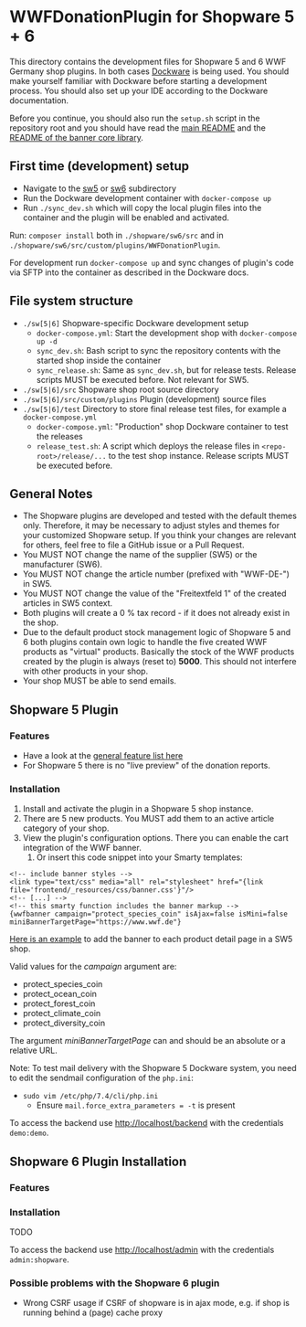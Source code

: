 # WWFDonationPlugin for Shopware 5 + 6

This directory contains the development files for Shopware 5 and 6 WWF Germany shop plugins. In both
cases [Dockware](https://dockware.io/) is being used. You should make yourself familiar with Dockware before starting a
development process. You should also set up your IDE according to the Dockware documentation.

Before you continue, you should also run the `setup.sh` script in the repository root and you should have read
the [main README](./../README.md) and the [README of the banner core library](./../core/README.md).

## First time (development) setup

- Navigate to the [sw5](./sw5) or [sw6](./sw6) subdirectory
- Run the Dockware development container with `docker-compose up`
- Run `./sync_dev.sh` which will copy the local plugin files into the container and the plugin will be enabled and
  activated.

Run: `composer install` both in `./shopware/sw6/src` and in `./shopware/sw6/src/custom/plugins/WWFDonationPlugin`.

For development run `docker-compose up` and sync changes of plugin's code via SFTP into the container as described in
the Dockware docs.

## File system structure

- `./sw[5|6]` Shopware-specific Dockware development setup
    - `docker-compose.yml`: Start the development shop with `docker-compose up -d`
    - `sync_dev.sh`: Bash script to sync the repository contents with the started shop inside the container
    - `sync_release.sh`: Same as `sync_dev.sh`, but for release tests. Release scripts MUST be executed before. Not
      relevant for SW5.
- `./sw[5|6]/src` Shopware shop root source directory
- `./sw[5|6]/src/custom/plugins` Plugin (development) source files
- `./sw[5|6]/test` Directory to store final release test files, for example a `docker-compose.yml`
    - `docker-compose.yml`: "Production" shop Dockware container to test the releases
    - `release_test.sh`: A script which deploys the release files in `<repo-root>/release/...` to the test shop
      instance. Release scripts MUST be executed before.

## General Notes

- The Shopware plugins are developed and tested with the default themes only. Therefore, it may be necessary to adjust
  styles and themes for your customized Shopware setup. If you think your changes are relevant for others, feel free to
  file a GitHub issue or a Pull Request.
- You MUST NOT change the name of the supplier (SW5) or the manufacturer (SW6).
- You MUST NOT change the article number (prefixed with "WWF-DE-") in SW5.
- You MUST NOT change the value of the "Freitextfeld 1" of the created articles in SW5 context.
- Both plugins will create a 0 % tax record - if it does not already exist in the shop.
- Due to the default product stock management logic of Shopware 5 and 6 both plugins contain own logic to handle the
  five created WWF products as "virtual" products. Basically the stock of the WWF products created by the plugin is
  always
  (reset to) **5000**. This should not interfere with other products in your shop.
- Your shop MUST be able to send emails.

## Shopware 5 Plugin

### Features

- Have a look at the [general feature list here](./../README.md)
- For Shopware 5 there is no "live preview" of the donation reports.

### Installation

1. Install and activate the plugin in a Shopware 5 shop instance.
2. There are 5 new products. You MUST add them to an active article category of your shop.
3. View the plugin's configuration options. There you can enable the cart integration of the WWF banner.
    1. Or insert this code snippet into your Smarty templates:

```phpt
<!-- include banner styles -->
<link type="text/css" media="all" rel="stylesheet" href="{link file='frontend/_resources/css/banner.css'}"/>
<!-- [...] -->
<!-- this smarty function includes the banner markup -->
{wwfbanner campaign="protect_species_coin" isAjax=false isMini=false miniBannerTargetPage="https://www.wwf.de"}
```

[Here is an example](./sw5/src/custom/plugins/WWFDonationPlugin/Resources/views/frontend/exampledetail) to add the
banner to each product detail page in a SW5 shop.

Valid values for the *campaign* argument are:

- protect_species_coin
- protect_ocean_coin
- protect_forest_coin
- protect_climate_coin
- protect_diversity_coin

The argument *miniBannerTargetPage* can and should be an absolute or a relative URL.

Note: To test mail delivery with the Shopware 5 Dockware system, you need to edit the sendmail configuration of
the `php.ini`:

- `sudo vim /etc/php/7.4/cli/php.ini`
    - Ensure `mail.force_extra_parameters = -t` is present

To access the backend use [http://localhost/backend](http://localhost/backend) with the credentials `demo:demo`.

## Shopware 6 Plugin Installation

### Features

### Installation

TODO

To access the backend use [http://localhost/admin](http://localhost/admin) with the credentials `admin:shopware`.

### Possible problems with the Shopware 6 plugin

- Wrong CSRF usage if CSRF of shopware is in ajax mode, e.g. if shop is running behind a (page) cache proxy
